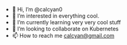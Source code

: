 - 👋 Hi, I’m @calcyan0
- 👀 I’m interested in everything cool.
- 🌱 I’m currently learning very very cool stuff
- 💞️ I’m looking to collaborate on Kubernetes
- 📫 How to reach me calcyan@gmail.com

<!---
calcyan0/calcyan0 is a ✨ special ✨ repository because its `README.md` (this file) appears on your GitHub profile.
You can click the Preview link to take a look at your changes.
--->

